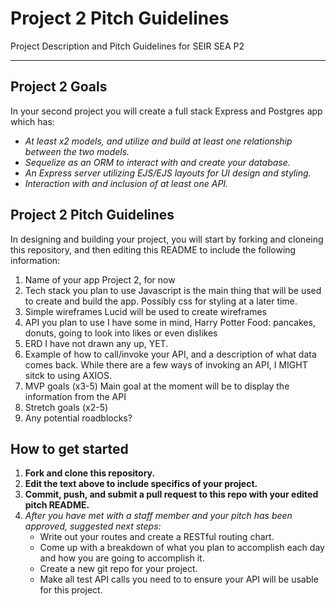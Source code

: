 # Project 2 Pitch Guidelines
Project Description and Pitch Guidelines for SEIR SEA P2

---
## Project 2 Goals

In your second project you will create a full stack Express and Postgres app which has:
- *At least x2 models, and utilize and build at least one relationship between the two models.*
- *Sequelize as an ORM to interact with and create your database.*
- *An Express server utilizing EJS/EJS layouts for UI design and styling.*
- *Interaction with and inclusion of at least one API.*

## Project 2 Pitch Guidelines

In designing and building your project, you will start by forking and cloneing this repository, and then editing this README to include the following information: 
1. Name of your app
Project 2, for now
2. Tech stack you plan to use
Javascript is the main thing that will be used to create and build the app. Possibly css for styling at a later time.
3. Simple wireframes
Lucid will be used to create wireframes
5. API you plan to use
I have some in mind, 
Harry Potter
Food: pancakes, donuts, going to look into likes or even dislikes
6. ERD
I have not drawn any up, YET.
7. Example of how to call/invoke your API, and a description of what data comes back.
While there are a few ways of invoking an API, I MIGHT sitck to using AXIOS.
8. MVP goals (x3-5)
Main goal at the moment will be to display the information from the API
9. Stretch goals (x2-5)
10. Any potential roadblocks?

## How to get started
1. **Fork and clone this repository.**
2. **Edit the text above to include specifics of your project.**
3. **Commit, push, and submit a pull request to this repo with your edited pitch README.**
4. *After you have met with a staff member and your pitch has been approved, suggested next steps:*
      * Write out your routes and create a RESTful routing chart.
      * Come up with a breakdown of what you plan to accomplish each day and how you are going to accomplish it.
      * Create a new git repo for your project. 
      * Make all test API calls you need to to ensure your API will be usable for this project. 
      




